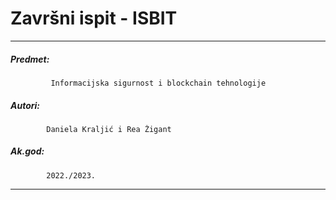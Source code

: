 # Završni ispit - ISBIT
***
##### Predmet:
             Informacijska sigurnost i blockchain tehnologije
##### Autori:
            Daniela Kraljić i Rea Žigant      
##### Ak.god:
            2022./2023.
***

            
   
